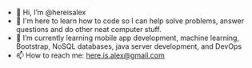 - 👋 Hi, I’m @hereisalex
- 👀 I'm here to learn how to code so I can help solve problems, answer questions and do other neat computer stuff.
- 🌱 I’m currently learning mobile app development, machine learning, Bootstrap, NoSQL databases, java server development, and DevOps
- 📫 How to reach me: here.is.alex@gmail.com

<!---
hereisalex/hereisalex is a ✨ special ✨ repository because its `README.md` (this file) appears on your GitHub profile.
You can click the Preview link to take a look at your changes.
--->
